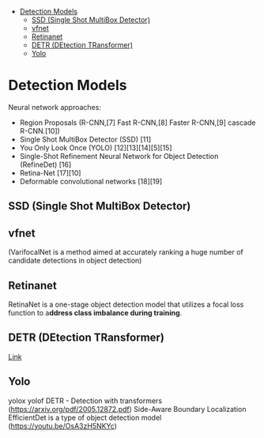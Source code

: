 <!--ts-->
   * [Detection Models](#detection-models)
      * [SSD (Single Shot MultiBox Detector)](#ssd-single-shot-multibox-detector)
      * [vfnet](#vfnet)
      * [Retinanet](#retinanet)
      * [DETR (DEtection TRansformer)](#detr-detection-transformer)
      * [Yolo](#yolo)

<!-- Added by: gil_diy, at: Thu 01 Sep 2022 01:20:11 IDT -->

<!--te-->

# Detection Models

Neural network approaches:

* Region Proposals (R-CNN,[7] Fast R-CNN,[8] Faster R-CNN,[9] cascade R-CNN.[10])
* Single Shot MultiBox Detector (SSD) [11]
* You Only Look Once (YOLO) [12][13][14][5][15]
* Single-Shot Refinement Neural Network for Object Detection (RefineDet) [16]
* Retina-Net [17][10]
* Deformable convolutional networks [18][19]

## SSD (Single Shot MultiBox Detector)

## vfnet 
(VarifocalNet is a method aimed at accurately ranking a huge number of candidate detections in object detection)

## Retinanet

RetinaNet is a one-stage object detection model that utilizes a focal loss function to a**ddress class imbalance during training**.

## DETR (DEtection TRansformer)

[Link](https://arxiv.org/pdf/2005.12872.pdf)

## Yolo
yolox
yolof
DETR - Detection with transformers (https://arxiv.org/pdf/2005.12872.pdf)
Side-Aware Boundary Localization 
EfficientDet is a type of object detection model (https://youtu.be/OsA3zH5NKYc)